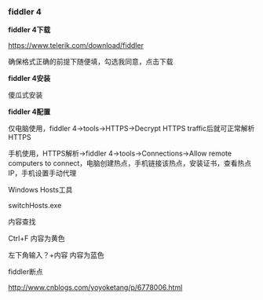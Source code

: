 ### fiddler 4

**fiddler 4下载**

https://www.telerik.com/download/fiddler

确保格式正确的前提下随便填，勾选我同意，点击下载



**fiddler 4安装**

傻瓜式安装



**fiddler 4配置**

仅电脑使用，fiddler 4→tools→HTTPS→Decrypt HTTPS traffic后就可正常解析HTTPS

手机使用，HTTPS解析→fiddler 4→tools→Connections→Allow remote computers to connect，电脑创建热点，手机链接该热点，安装证书，查看热点IP，手机设置手动代理



Windows Hosts工具

switchHosts.exe



内容查找

Ctrl+F 内容为黄色

左下角输入？+内容 内容为蓝色



fiddler断点

http://www.cnblogs.com/yoyoketang/p/6778006.html